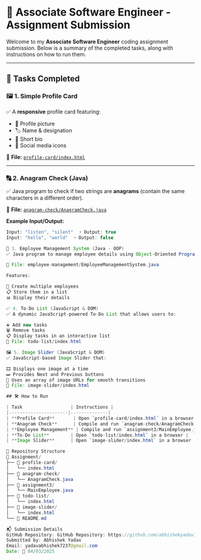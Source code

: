 # 🚀 Associate Software Engineer - Assignment Submission

Welcome to my **Associate Software Engineer** coding assignment submission. Below is a summary of the completed tasks, along with instructions on how to run them.

---

## 📌 Tasks Completed

### 🖼️ 1. Simple Profile Card  
✅ A **responsive** profile card featuring:  
- 👤 Profile picture  
- 🏷️ Name & designation  
- 📝 Short bio  
- 🔗 Social media icons  

📁 **File:** [`profile-card/index.html`](profile-card/index.html)  

---

### 🔠 2. Anagram Check (Java)  
✅ Java program to check if two strings are **anagrams** (contain the same characters in a different order).  

📁 **File:** [`anagram-check/AnagramCheck.java`](anagram-check/AnagramCheck.java)  

**Example Input/Output:**  
```java
Input: "listen", "silent"  ➝ Output: true  
Input: "hello", "world"  ➝ Output: false  

🏢 3. Employee Management System (Java - OOP)
✅ Java program to manage employee details using Object-Oriented Programming (OOP) concepts.

📁 File: employee-management/EmployeeManagementSystem.java

Features:

📌 Create multiple employees
📋 Store them in a list
📊 Display their details

✅ 4. To-Do List (JavaScript & DOM)
✅ A dynamic JavaScript-powered To-Do List that allows users to:

➕ Add new tasks
🗑️ Remove tasks
📋 Display tasks in an interactive list
📁 File: todo-list/index.html

🖼️ 5. Image Slider (JavaScript & DOM)
✅ JavaScript-based Image Slider that:

🎞 Displays one image at a time
⏭ Provides Next and Previous buttons
📸 Uses an array of image URLs for smooth transitions
📁 File: image-slider/index.html

## 🛠️ How to Run

| Task                  | Instructions |
|----------------------|--------------|
| **Profile Card**       | Open `profile-card/index.html` in a browser |
| **Anagram Check**      | Compile and run `anagram-check/AnagramCheck.java` |
| **Employee Management** | Compile and run `assignment3/MainEmployee.java` |
| **To-Do List**        | Open `todo-list/index.html` in a browser |
| **Image Slider**      | Open `image-slider/index.html` in a browser |

📂 Repository Structure
📁 Assignment/
├── 📂 profile-card/
│   └── index.html
├── 📂 anagram-check/
│   └── AnagramCheck.java
├── 📂 assignment3/
│   └── MainEmployee.java
├── 📂 todo-list/
│   └── index.html
├── 📂 image-slider/
│   └── index.html
└── 📜 README.md

📬 Submission Details
GitHub Repository: GitHub Repository: https://github.com/abhishekyadav1s/AssignmentSubmission-CloudVandan.git
Submitted by: Abhishek Yadav
Email: yadavabhishek7237@gmail.com
Date: 📅 04/03/2025

